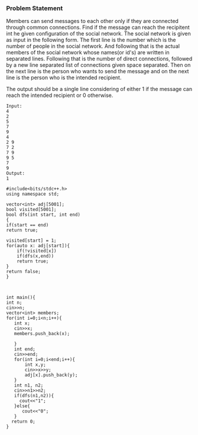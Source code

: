 ### Problem Statement

Members can send messages to each other only if they are connected through common connections. Find if the message can reach 
the recipitent int he given configuration of the social network. The social network is given as input in the following form. The first line is the number which is the 
number of people in the social network. And following that is the actual members of the social network whose names(or id's) are written 
in separated lines. Following that is the number of direct connections, followed by a new line separated list of connections  given space separated.
Then on the next line is the person who wants to send the message and on the next line is the person who is the intended recipient.

The output should be a single line considering of either 1 if the message can reach the intended recipient or 0 otherwise.

```
Input:
4
2
5
7
9
4
2 9
7 2
7 9
9 5
7
9
Output:
1
```

```
#include<bits/stdc++.h>
using namespace std;

vector<int> adj[5001];
bool visited[5001];
bool dfs(int start, int end)
{
if(start == end)
return true;

visited[start] = 1;
for(auto x: adj[start]){
    if(!visited[x])
    if(dfs(x,end))
    return true;
}
return false;
}



int main(){
int n;
cin>>n;
vector<int> members;
for(int i=0;i<n;i++){
   int x;
   cin>>x;
   members.push_back(x);
   
   }
   int end;
   cin>>end;
   for(int i=0;i<end;i++){
       int x,y;
       cin>>x>>y;
       adj[x].push_back(y);
   }
   int n1, n2;
   cin>>n1>>n2;
   if(dfs(n1,n2)){
     cout<<"1";
   }else{
      cout<<"0";
   }
  return 0; 
}
```

